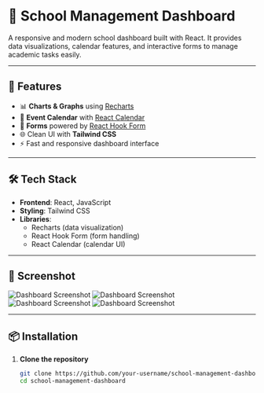 # 🏫 School Management Dashboard

A responsive and modern school dashboard built with React. It provides data visualizations, calendar features, and interactive forms to manage academic tasks easily.

---

## 🚀 Features

- 📊 **Charts & Graphs** using [Recharts](https://recharts.org/)
- 📅 **Event Calendar** with [React Calendar](https://github.com/wojtekmaj/react-calendar)
- 📝 **Forms** powered by [React Hook Form](https://react-hook-form.com/)
- 🌐 Clean UI with **Tailwind CSS**
- ⚡ Fast and responsive dashboard interface

---

## 🛠️ Tech Stack

- **Frontend**: React, JavaScript  
- **Styling**: Tailwind CSS  
- **Libraries**:  
  - Recharts (data visualization)  
  - React Hook Form (form handling)  
  - React Calendar (calendar UI)

---
## 📸 Screenshot

![Dashboard Screenshot](/screenshots/ss1.png)
![Dashboard Screenshot](/screenshots/ss2.png)
![Dashboard Screenshot](/screenshots/ss3.png)
![Dashboard Screenshot](/screenshots/ss4.png)

---

## 📦 Installation

1. **Clone the repository**
   ```bash
   git clone https://github.com/your-username/school-management-dashboard.git
   cd school-management-dashboard
